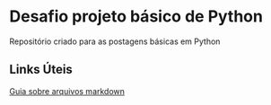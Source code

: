 # Desafio projeto básico de Python
Repositório criado para as postagens básicas em Python

## Links Úteis
[Guia sobre arquivos markdown](https://www.markdownguide.org/getting-started/)


































































































































































































































































































































































